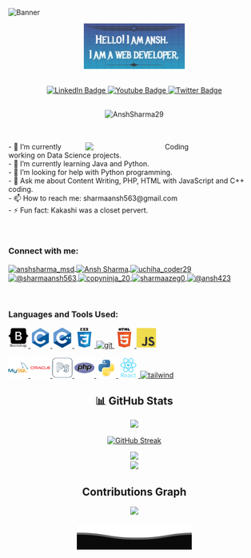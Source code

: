 ![Banner](https://camo.githubusercontent.com/34e2391334d75246d9c86c0a470a4b5606ab4dc84fb803930bc89635b4fce9c9/68747470733a2f2f7777772e6c616d626461746573742e636f6d2f7265736f75726365732f696d616765732f6e65777332342e676966)
<br>

<div align="center">   
  <p align="center"><img width="40%" alt="Hello everyone! My name's Ansh Sharma. I do coding,content creation and web development!" src="Source.JPG" /></a></p>
<br>
<div id="badges">
  <a href="https://www.linkedin.com/in/ansh-sharma-b01962252/">
    <img src="https://img.shields.io/badge/LinkedIn-blue?style=for-the-badge&logo=linkedin&logoColor=white" alt="LinkedIn Badge"/>
  </a>
  <a href="https://www.youtube.com/channel/UCJcgOIWWXv1uGtmyq0F5K8g">
    <img src="https://img.shields.io/badge/YouTube-red?style=for-the-badge&logo=youtube&logoColor=white" alt="Youtube Badge"/>
  </a>
  <a href="https://twitter.com/AnshSha73995017">
    <img src="https://img.shields.io/badge/Twitter-blue?style=for-the-badge&logo=twitter&logoColor=white" alt="Twitter Badge"/>
  </a>
</div>


<br>
<p align="center"> <img src="https://komarev.com/ghpvc/?username=AnshSharma29&label=Profile%20views&color=0e75b6&style=flat" alt="AnshSharma29" /> </p>
<br><br>
<img align="right" alt="Coding" width="350" src="https://raw.githubusercontent.com/chiraag-kakar/chiraag-kakar/master/hadder.gif">
<div align="left">
- 🔭 I’m currently working on Data Science projects. <br>
- 🌱 I’m currently learning Java and Python. <br>
- 🤔 I’m looking for help with Python programming. <br>
- 💬 Ask me about Content Writing, PHP, HTML with JavaScript and C++ coding. <br>
- 📫 How to reach me: sharmaansh563@gmail.com  <br>
- ⚡ Fun fact: Kakashi was a closet pervert. <br>
</div>
<br><br>
<h3 align="left">Connect with me:</h3>
<p align="left">
  
  
  <a href="https://www.instagram.com/anshsharma_msd/?igshid=ZDdkNTZiNTM%3D" target="blank">
    <img align="center" src="https://raw.githubusercontent.com/rahuldkjain/github-profile-readme-generator/master/src/images/icons/Social/instagram.svg" 
       alt="anshsharma_msd" height="30" width="40" />
  </a>
  <a href="https://www.facebook.com/profile.php?id=100004316642721" target="blank">
    <img align="center" src="https://raw.githubusercontent.com/rahuldkjain/github-profile-readme-generator/master/src/images/icons/Social/facebook.svg" alt="Ansh Sharma" height="30" width="40" />
  </a>
  <a href="https://www.codechef.com/users/uchiha_coder29" target="blank"><img align="center" src="https://cdn.jsdelivr.net/npm/simple-icons@3.1.0/icons/codechef.svg" alt="uchiha_coder29" height="30" width="40" style="background-color:white;" />
  </a>
  <a href="https://www.hackerrank.com/sharmaansh563?hr_r=1" target="blank"><img align="center" src="https://raw.githubusercontent.com/rahuldkjain/github-profile-readme-generator/master/src/images/icons/Social/hackerrank.svg" alt="@sharmaansh563" height="30" width="40" />
  </a>
  <a href="https://leetcode.com/copyninja_20/" target="blank"><img align="center" src="https://raw.githubusercontent.com/rahuldkjain/github-profile-readme-generator/master/src/images/icons/Social/leet-code.svg" alt="copyninja_20" height="30" width="40" />
  </a>
  <a href="https://auth.geeksforgeeks.org/user/sharmaazeg0" target="blank"><img align="center" src="https://raw.githubusercontent.com/rahuldkjain/github-profile-readme-generator/master/src/images/icons/Social/geeks-for-geeks.svg" alt="sharmaazeg0" height="30" width="40" />
  </a>
  <a href="https://www.hackerearth.com/@ansh423" target="blank"><img align="center" src="https://raw.githubusercontent.com/rahuldkjain/github-profile-readme-generator/master/src/images/icons/Social/hackerearth.svg" alt="@ansh423" height="30" width="40" />
  </a>
</p>
<br>
<h3 align="left">Languages and Tools Used:</h3>
<p align="left"> 
  <a href="https://getbootstrap.com" target="_blank" rel="noreferrer"> 
    <img src="https://raw.githubusercontent.com/devicons/devicon/master/icons/bootstrap/bootstrap-plain-wordmark.svg" alt="bootstrap" width="40" height="40"/> 
  </a> 
  <a href="https://www.cprogramming.com/" target="_blank" rel="noreferrer"> 
    <img src="https://raw.githubusercontent.com/devicons/devicon/master/icons/c/c-original.svg" alt="c" width="40" height="40"/> 
  </a> 
  <a href="https://www.w3schools.com/cpp/" target="_blank" rel="noreferrer"> 
    <img src="https://raw.githubusercontent.com/devicons/devicon/master/icons/cplusplus/cplusplus-original.svg" alt="cplusplus" width="40" height="40"/> 
  </a> 
  <a href="https://www.w3schools.com/css/" target="_blank" rel="noreferrer"> 
    <img src="https://raw.githubusercontent.com/devicons/devicon/master/icons/css3/css3-original-wordmark.svg" alt="css3" width="40" height="40"/> 
  </a> 
  <a href="https://git-scm.com/" target="_blank" rel="noreferrer"> 
    <img src="https://www.vectorlogo.zone/logos/git-scm/git-scm-icon.svg" alt="git" width="40" height="40"/> 
  </a> 
  <a href="https://www.w3.org/html/" target="_blank" rel="noreferrer"> 
  <img src="https://raw.githubusercontent.com/devicons/devicon/master/icons/html5/html5-original-wordmark.svg" alt="html5" width="40" height="40"/> 
  </a>  
  <a href="https://developer.mozilla.org/en-US/docs/Web/JavaScript" target="_blank" rel="noreferrer"> 
    <img src="https://raw.githubusercontent.com/devicons/devicon/master/icons/javascript/javascript-original.svg" alt="javascript" width="40" height="40"/> 
  </a> 
  <br> 
  <br>
  <a href="https://www.mysql.com/" target="_blank" rel="noreferrer"> 
    <img src="https://raw.githubusercontent.com/devicons/devicon/master/icons/mysql/mysql-original-wordmark.svg" alt="mysql" width="40" height="40"/> 
  </a>  
  <a href="https://www.oracle.com/" target="_blank" rel="noreferrer"> 
    <img src="https://raw.githubusercontent.com/devicons/devicon/master/icons/oracle/oracle-original.svg" alt="oracle" width="40" height="40"/> 
  </a> 
  <a href="https://www.photoshop.com/en" target="_blank" rel="noreferrer"> 
    <img src="https://raw.githubusercontent.com/devicons/devicon/master/icons/photoshop/photoshop-line.svg" alt="photoshop" width="40" height="40"/> 
  </a> 
  <a href="https://www.php.net" target="_blank" rel="noreferrer"> 
    <img src="https://raw.githubusercontent.com/devicons/devicon/master/icons/php/php-original.svg" alt="php" width="40" height="40"/> 
  </a> 
  <a href="https://www.python.org" target="_blank" rel="noreferrer"> 
    <img src="https://raw.githubusercontent.com/devicons/devicon/master/icons/python/python-original.svg" alt="python" width="40" height="40"/> 
  </a> 
  <a href="https://reactjs.org/" target="_blank" rel="noreferrer"> 
    <img src="https://raw.githubusercontent.com/devicons/devicon/master/icons/react/react-original-wordmark.svg" alt="react" width="40" height="40"/> 
  </a> 
  <a href="https://tailwindcss.com/" target="_blank" rel="noreferrer"> 
    <img src="https://www.vectorlogo.zone/logos/tailwindcss/tailwindcss-icon.svg" alt="tailwind" width="40" height="40"/> 
  </a> 
</p>

<h2>📊 GitHub Stats</h2>
<!-- ![](https://github-readme-stats.vercel.app/api?username=AnshSharma29&theme=vision-friendly-dark&hide_border=false&include_all_commits=false&count_private=false)<br/> -->
<img src = "https://github-profile-summary-cards.vercel.app/api/cards/profile-details?username=AnshSharma29&theme=vue"/>
<br/>
<!-- ![](https://github-readme-streak-stats.herokuapp.com/?user=AnshSharma29&theme=vision-friendly-dark&hide_border=false)<br/> -->
<!-- ![](https://github-readme-stats.vercel.app/api/top-langs/?username=AnshSharma29&theme=vision-friendly-dark&hide_border=false&include_all_commits=false&count_private=false&layout=compact) -->

[![GitHub Streak](https://streak-stats.demolab.com/?user=AnshSharma29&theme=dracula)](https://git.io/streak-stats)
<!--  ## 🏆 GitHub Trophies
![](https://github-profile-trophy.vercel.app/?username=AnshSharma29&theme=juicyfresh&no-frame=false&no-bg=false&margin-w=4) -->
<!-- <p>&nbsp;<img align="center" src="https://github-readme-stats.vercel.app/api?username=AnshSharma29&show_icons=true&locale=en" alt="AnshSharma29" /></p> -->
<div>
  <a href="https://github.com/AnshSharma29">
    <img height="150em" src="https://github-readme-stats.vercel.app/api?username=AnshSharma29&count_private=true&include_all_commits=true&show_icons=true&theme=dracula&hide_border=false&show_owner=true"/><br>
   <img height="150em" src="https://github-readme-stats.vercel.app/api/top-langs/?username=AnshSharma29&&langs_count=8&theme=dracula&hide_border=false&&layout=compact"/> 
  </a>
</div>
<h2 align="center">Contributions Graph</h2>
<img src="https://github.com/AnshSharma29/AnshSharma29/assets/115182995/f2960bfe-32d7-4996-b919-26a0c22ed1d2"/>



<br/>
<br/>
<img src="./assets/footer.svg">
</div>
